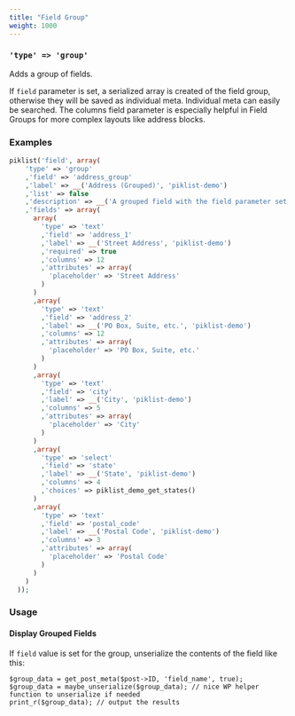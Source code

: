 ```yaml
---
title: "Field Group"
weight: 1000
---
```

### `'type' => 'group'`

Adds a group of fields.

If `field` parameter is set, a serialized array is created of the field group, otherwise they will be saved as individual meta. Individual meta can easily be searched.
The columns field parameter is especially helpful in Field Groups for more complex layouts like address blocks.

### Examples
```php
piklist('field', array(
    'type' => 'group'
    ,'field' => 'address_group'
    ,'label' => __('Address (Grouped)', 'piklist-demo')
    ,'list' => false
    ,'description' => __('A grouped field with the field parameter set.', 'piklist-demo')
    ,'fields' => array(
      array(
        'type' => 'text'
        ,'field' => 'address_1'
        ,'label' => __('Street Address', 'piklist-demo')
        ,'required' => true
        ,'columns' => 12
        ,'attributes' => array(
          'placeholder' => 'Street Address'
        )
      )
      ,array(
        'type' => 'text'
        ,'field' => 'address_2'
        ,'label' => __('PO Box, Suite, etc.', 'piklist-demo')
        ,'columns' => 12
        ,'attributes' => array(
          'placeholder' => 'PO Box, Suite, etc.'
        )
      )
      ,array(
        'type' => 'text'
        ,'field' => 'city'
        ,'label' => __('City', 'piklist-demo')
        ,'columns' => 5
        ,'attributes' => array(
          'placeholder' => 'City'
        )
      )
      ,array(
        'type' => 'select'
        ,'field' => 'state'
        ,'label' => __('State', 'piklist-demo')
        ,'columns' => 4
        ,'choices' => piklist_demo_get_states()
      )
      ,array(
        'type' => 'text'
        ,'field' => 'postal_code'
        ,'label' => __('Postal Code', 'piklist-demo')
        ,'columns' => 3
        ,'attributes' => array(
          'placeholder' => 'Postal Code'
        )
      )
    )
  ));
```

### Usage
#### Display Grouped Fields
If `field` value is set for the group, unserialize the contents of the field like this:
```
$group_data = get_post_meta($post->ID, 'field_name', true);
$group_data = maybe_unserialize($group_data); // nice WP helper function to unserialize if needed
print_r($group_data); // output the results
  ```
